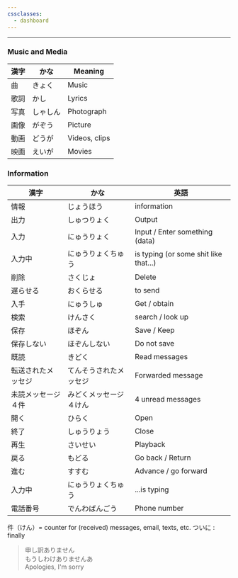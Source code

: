 ```yaml
---
cssclasses:
  - dashboard
---
```

---

### Music and Media
| 漢字 | かな | Meaning |
| ---- | ---- | ---- |
| 曲 | きょく | Music |
| 歌詞 | かし | Lyrics |
| 写真 | しゃしん | Photograph |
| 画像 | がぞう | Picture |
| 動画 | どうが | Videos, clips |
| 映画 | えいが | Movies |

### Information
| 漢字 | かな | 英語 |
| ---- | ---- | ---- |
| 情報 | じょうほう | information |
| 出力 | しゅつりょく | Output |
| 入力 | にゅうりょく | Input / Enter something (data) |
| 入力中 | にゅうりょくちゅう | is typing (or some shit like that...) |
| 削除 | さくじょ | Delete |
| 遅らせる | おくらせる | to send |
| 入手 | にゅうしゅ | Get / obtain |
| 検索 | けんさく | search / look up |
| 保存 | ほぞん | Save / Keep |
| 保存しない | ほぞんしない | Do not save |
| 既読 | きどく | Read messages |
| 転送されたメッセジ | てんそうされたメッセジ | Forwarded message |
| 未読メッセージ４件 | みどくメッセージ４けん | 4 unread messages |
| 開く | ひらく | Open |
| 終了 | しゅうりょう | Close |
| 再生 | さいせい | Playback |
| 戻る					<br> | もどる | Go back / Return |
| 進む | すすむ | Advance / go forward |
| 入力中 | にゅうりょくちゅう | ...is typing |
| 電話番号 | でんわばんごう | Phone number |

件（けん）= counter for (received) messages, email, texts, etc. 
ついに : finally

> 申し訳ありません \
>もうしわけありませんあ\
> Apologies, I'm sorry
